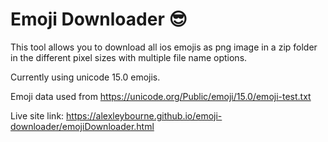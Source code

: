 # Emoji Downloader 😎

This tool allows you to download all ios emojis as png image in a zip folder in the different pixel sizes with multiple file name options.

Currently using unicode 15.0 emojis.

Emoji data used from https://unicode.org/Public/emoji/15.0/emoji-test.txt

Live site link: https://alexleybourne.github.io/emoji-downloader/emojiDownloader.html
